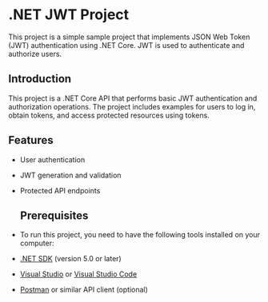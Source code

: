 # .NET JWT Project

This project is a simple sample project that implements JSON Web Token (JWT) authentication using .NET Core. JWT is used to authenticate and authorize users.
## Introduction

This project is a .NET Core API that performs basic JWT authentication and authorization operations. The project includes examples for users to log in, obtain tokens, and access protected resources using tokens.

## Features

- User authentication
- JWT generation and validation
- Protected API endpoints
  ## Prerequisites
- To run this project, you need to have the following tools installed on your computer:

- [.NET SDK](https://dotnet.microsoft.com/download) (version 5.0 or later)
- [Visual Studio](https://visualstudio.microsoft.com/) or [Visual Studio Code](https://code.visualstudio.com/)
- [Postman](https://www.postman.com/) or similar API client (optional)
